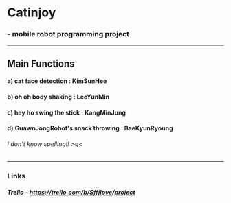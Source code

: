 # Catinjoy
### - mobile robot programming project

---------------------

## Main Functions
#### a) cat face detection : KimSunHee
#### b) oh oh body shaking : LeeYunMin
#### c) hey ho swing the stick : KangMinJung
#### d) GuawnJongRobot's snack throwing : BaeKyunRyoung
###### I don't know spelling!! >q<

---------------------

### Links
##### Trello - https://trello.com/b/SffjIpve/project
